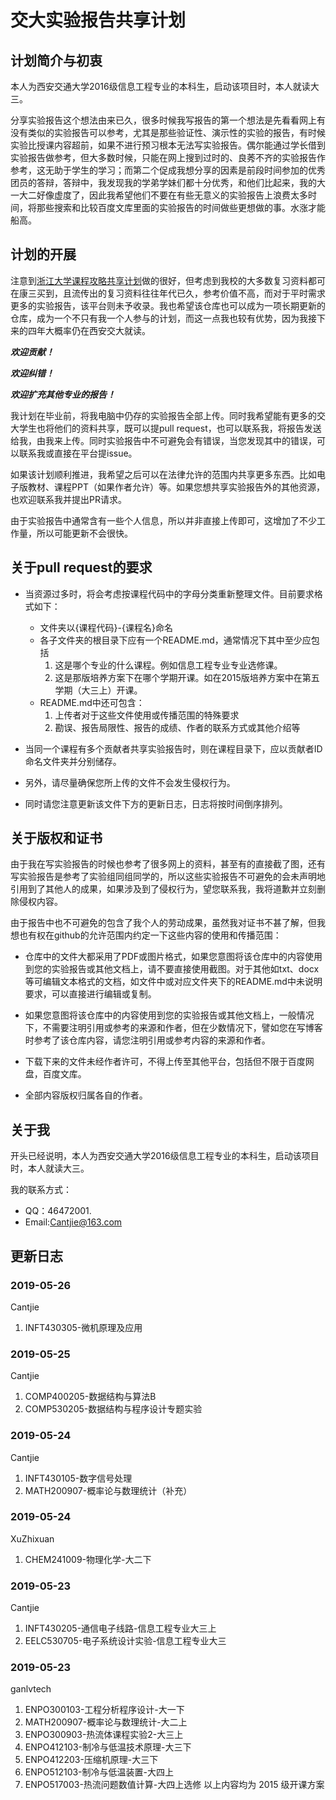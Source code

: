 ﻿# 交大实验报告共享计划

## 计划简介与初衷

本人为西安交通大学2016级信息工程专业的本科生，启动该项目时，本人就读大三。

分享实验报告这个想法由来已久，很多时候我写报告的第一个想法是先看看网上有没有类似的实验报告可以参考，尤其是那些验证性、演示性的实验的报告，有时候实验比授课内容超前，如果不进行预习根本无法写实验报告。偶尔能通过学长借到实验报告做参考，但大多数时候，只能在网上搜到过时的、良莠不齐的实验报告作参考，这无助于学生的学习；而第二个促成我想分享的因素是前段时间参加的优秀团员的答辩，答辩中，我发现我的学弟学妹们都十分优秀，和他们比起来，我的大一大二好像虚度了，因此我希望他们不要在有些无意义的实验报告上浪费太多时间，将那些搜索和比较百度文库里面的实验报告的时间做些更想做的事。水涨才能船高。


## 计划的开展

注意到[浙江大学课程攻略共享计划](https://github.com/QSCTech/zju-icicles )做的很好，但考虑到我校的大多数复习资料都可在康三买到，且流传出的复习资料往往年代已久，参考价值不高，而对于平时需求更多的实验报告，该平台则未予收录。我也希望该仓库也可以成为一项长期更新的仓库，成为一个不只有我一个人参与的计划，而这一点我也较有优势，因为我接下来的四年大概率仍在西安交大就读。

***欢迎贡献！*** 

***欢迎纠错！***

***欢迎扩充其他专业的报告！***

我计划在毕业前，将我电脑中仍存的实验报告全部上传。同时我希望能有更多的交大学生也将他们的资料共享，既可以提pull request，也可以联系我，将报告发送给我，由我来上传。同时实验报告中不可避免会有错误，当您发现其中的错误，可以联系我或直接在平台提issue。

如果该计划顺利推进，我希望之后可以在法律允许的范围内共享更多东西。比如电子版教材、课程PPT（如果作者允许）等。如果您想共享实验报告外的其他资源，也欢迎联系我并提出PR请求。

由于实验报告中通常含有一些个人信息，所以并非直接上传即可，这增加了不少工作量，所以可能更新不会很快。


## 关于pull request的要求

* 当资源过多时，将会考虑按课程代码中的字母分类重新整理文件。目前要求格式如下：
	* 文件夹以{课程代码}-{课程名}命名
	* 各子文件夹的根目录下应有一个README.md，通常情况下其中至少应包括
		1. 这是哪个专业的什么课程。例如信息工程专业专业选修课。
		2. 这是那版培养方案下在哪个学期开课。如在2015版培养方案中在第五学期（大三上）开课。
	* README.md中还可包含：
		1. 上传者对于这些文件使用或传播范围的特殊要求
		2. 勘误、报告局限性、报告的成绩、作者的联系方式或其他介绍等

* 当同一个课程有多个贡献者共享实验报告时，则在课程目录下，应以贡献者ID命名文件夹并分别储存。

* 另外，请尽量确保您所上传的文件不会发生侵权行为。

* 同时请您注意更新该文件下方的更新日志，日志将按时间倒序排列。


## 关于版权和证书
由于我在写实验报告的时候也参考了很多网上的资料，甚至有的直接截了图，还有写实验报告是参考了实验组同组同学的，所以这些实验报告不可避免的会未声明地引用到了其他人的成果，如果涉及到了侵权行为，望您联系我，我将道歉并立刻删除侵权内容。

由于报告中也不可避免的包含了我个人的劳动成果，虽然我对证书不甚了解，但我想也有权在github的允许范围内约定一下这些内容的使用和传播范围：
* 仓库中的文件大都采用了PDF或图片格式，如果您意图将该仓库中的内容使用到您的实验报告或其他文档上，请不要直接使用截图。对于其他如txt、docx等可编辑文本格式的文档，如文件中或对应文件夹下的README.md中未说明要求，可以直接进行编辑或复制。
* 如果您意图将该仓库中的内容使用到您的实验报告或其他文档上，一般情况下，不需要注明引用或参考的来源和作者，但在少数情况下，譬如您在写博客时参考了该仓库内容，请您注明引用或参考内容的来源和作者。
* 下载下来的文件未经作者许可，不得上传至其他平台，包括但不限于百度网盘，百度文库。

* 全部内容版权归属各自的作者。

## 关于我

开头已经说明，本人为西安交通大学2016级信息工程专业的本科生，启动该项目时，本人就读大三。

我的联系方式：

* QQ：46472001.
* Email:[Cantjie@163.com](mailto:cantjie@163.com)


## 更新日志

### 2019-05-26

Cantjie

1. INFT430305-微机原理及应用

### 2019-05-25

Cantjie

1. COMP400205-数据结构与算法B
2. COMP530205-数据结构与程序设计专题实验

### 2019-05-24

Cantjie

1. INFT430105-数字信号处理
2. MATH200907-概率论与数理统计（补充）

### 2019-05-24   

XuZhixuan

1. CHEM241009-物理化学-大二下   

### 2019-05-23

Cantjie 

1. INFT430205-通信电子线路-信息工程专业大三上
2. EELC530705-电子系统设计实验-信息工程专业大三

### 2019-05-23

ganlvtech

1. ENPO300103-工程分析程序设计-大一下
1. MATH200907-概率论与数理统计-大二上
1. ENPO300903-热流体课程实验2-大三上
1. ENPO412103-制冷与低温技术原理-大三下
1. ENPO412203-压缩机原理-大三下
1. ENPO512103-制冷与低温装置-大四上
1. ENPO517003-热流问题数值计算-大四上选修
以上内容均为 2015 级开课方案

